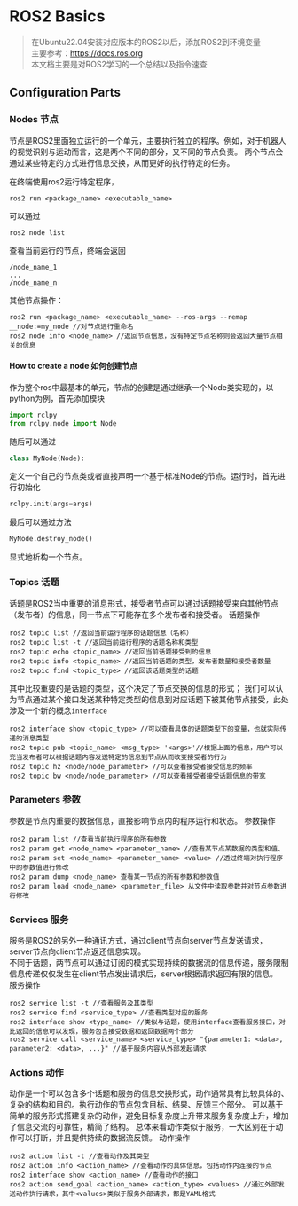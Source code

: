 # ROS2 Basics

>在Ubuntu22.04安装对应版本的ROS2以后，添加ROS2到环境变量  
>主要参考：https://docs.ros.org   
>本文档主要是对ROS2学习的一个总结以及指令速查

## Configuration Parts

### Nodes 节点

节点是ROS2里面独立运行的一个单元，主要执行独立的程序。例如，对于机器人的视觉识别与运动而言，这是两个不同的部分，又不同的节点负责。
两个节点会通过某些特定的方式进行信息交换，从而更好的执行特定的任务。

在终端使用ros2运行特定程序，
```
ros2 run <package_name> <executable_name>
```
可以通过
```
ros2 node list
```
查看当前运行的节点，终端会返回
```
/node_name_1
...
/node_name_n
```
其他节点操作：
```
ros2 run <package_name> <executable_name> --ros-args --remap __node:=my_node //对节点进行重命名
ros2 node info <node_name> //返回节点信息，没有特定节点名称则会返回大量节点相关的信息
```
#### How to create a node 如何创建节点

作为整个ros中最基本的单元，节点的创建是通过继承一个Node类实现的，以python为例，首先添加模块
```python
import rclpy
from rclpy.node import Node
```
随后可以通过
```python
class MyNode(Node):
```
定义一个自己的节点类或者直接声明一个基于标准Node的节点。运行时，首先进行初始化
```python
rclpy.init(args=args)
```
最后可以通过方法
```python
MyNode.destroy_node()
```
显式地析构一个节点。

### Topics 话题

话题是ROS2当中重要的消息形式，接受者节点可以通过话题接受来自其他节点（发布者）的信息，同一节点下可能存在多个发布者和接受者。
话题操作
```
ros2 topic list //返回当前运行程序的话题信息（名称）
ros2 topic list -t //返回当前运行程序的话题名称和类型
ros2 topic echo <topic_name> //返回当前话题接受到的信息
ros2 topic info <topic_name> //返回当前话题的类型，发布者数量和接受者数量
ros2 topic find <topic_type> //返回该话题类型的话题
```
其中比较重要的是话题的类型，这个决定了节点交换的信息的形式；
我们可以认为节点通过某个接口发送某种特定类型的信息到对应话题下被其他节点接受，此处涉及一个新的概念```interface```
```
ros2 interface show <topic_type> //可以查看具体的话题类型下的变量，也就实际传递的消息类型
ros2 topic pub <topic_name> <msg_type> '<args>'//根据上面的信息，用户可以充当发布者可以根据话题内容发送特定的信息到节点从而改变接受者的行为
ros2 topic hz <node/node_parameter> //可以查看接受者接受信息的频率
ros2 topic bw <node/node_parameter> //可以查看接受者接受话题信息的带宽
```
### Parameters 参数

参数是节点内重要的数据信息，直接影响节点内的程序运行和状态。
参数操作
```
ros2 param list //查看当前执行程序的所有参数
ros2 param get <node_name> <parameter_name> //查看某节点某数据的类型和值、
ros2 param set <node_name> <parameter_name> <value> //透过终端对执行程序中的参数值进行修改
ros2 param dump <node_name> 查看某一节点的所有参数和参数值
ros2 param load <node_name> <parameter_file> 从文件中读取参数并对节点参数进行修改
```
### Services 服务

服务是ROS2的另外一种通讯方式，通过client节点向server节点发送请求，server节点向client节点返还信息实现。  
不同于话题，两节点可以通过订阅的模式实现持续的数据流的信息传递，服务限制信息传递仅仅发生在client节点发出请求后，server根据请求返回有限的信息。  
服务操作
```
ros2 service list -t //查看服务及其类型
ros2 service find <service_type> //查看类型对应的服务
ros2 interface show <type_name> //类似与话题，使用interface查看服务接口，对比返回的信息可以发现，服务包含接受数据和返回数据两个部分
ros2 service call <service_name> <service_type> "{parameter1: <data>, parameter2: <data>, ...}" //基于服务内容从外部发起请求
```

### Actions 动作

动作是一个可以包含多个话题和服务的信息交换形式，动作通常具有比较具体的、复杂的结构和目的。执行动作的节点包含目标、结果、反馈三个部分。
可以基于简单的服务形式搭建复杂的动作，避免目标复杂度上升带来服务复杂度上升，增加了信息交流的可靠性，精简了结构。
总体来看动作类似于服务，一大区别在于动作可以打断，并且提供持续的数据流反馈。
动作操作
```
ros2 action list -t //查看动作及其类型
ros2 action info <action_name> //查看动作的具体信息，包括动作内连接的节点
ros2 interface show <action_name> //查看动作的接口
ros2 action send_goal <action_name> <action_type> <values> //通过外部发送动作执行请求，其中<values>类似于服务外部请求，都是YAML格式
```


